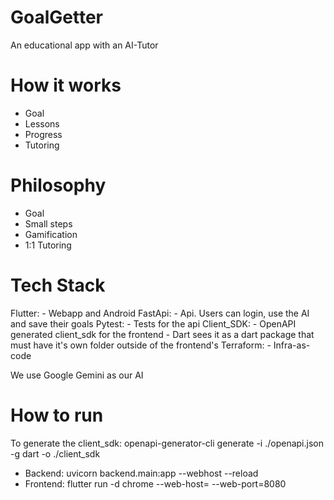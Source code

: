 # GoalGetter

An educational app with an AI-Tutor

# How it works

- Goal
- Lessons
- Progress
- Tutoring

# Philosophy

- Goal
- Small steps
- Gamification
- 1:1 Tutoring

# Tech Stack

Flutter:
    - Webapp and Android
FastApi:
    - Api. Users can login, use the AI and save their goals
Pytest:
    - Tests for the api
Client_SDK:
    - OpenAPI generated client_sdk for the frontend
    - Dart sees it as a dart package that must have it's own folder outside of the frontend's
Terraform:
    - Infra-as-code

We use Google Gemini as our AI

# How to run

To generate the client_sdk: openapi-generator-cli generate -i ./openapi.json -g dart -o ./client_sdk

- Backend: uvicorn backend.main:app --webhost <your-ip> --reload
- Frontend: flutter run -d chrome --web-host=<your-ip> --web-port=8080